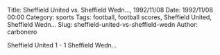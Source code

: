 Title: Sheffield United vs. Sheffield Wedn…, 1992/11/08
Date: 1992/11/08 00:00
Category: sports
Tags: football, football scores, Sheffield United, Sheffield Wedn…
Slug: sheffield-united-vs-sheffield-wedn
Author: carbonero


Sheffield United 1 - 1 Sheffield Wedn…

